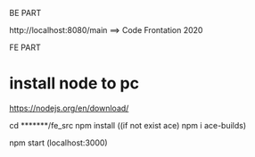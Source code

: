 BE PART

http://localhost:8080/main ==> Code Frontation 2020

FE PART

# install node to pc
https://nodejs.org/en/download/

cd *******/fe_src
npm install                ((if not exist ace) npm i ace-builds)

npm start (localhost:3000)
